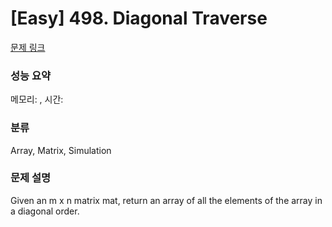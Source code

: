# [Easy] 498. Diagonal Traverse

[문제 링크](https://leetcode.com/problems/diagonal-traverse/description/) 

### 성능 요약

메모리: , 시간: 

### 분류

Array, Matrix, Simulation

### 문제 설명

<p>Given an m x n matrix mat, return an array of all the elements of the array in a diagonal order.</p>
